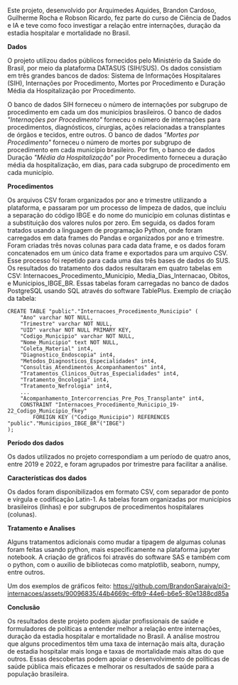 Este projeto, desenvolvido por Arquimedes Aquides, Brandon Cardoso, Guilherme Rocha e Robson Ricardo, fez parte do curso de Ciência de Dados e IA e teve como foco investigar a relação entre internações, duração da estadia hospitalar e mortalidade no Brasil.

**Dados**

O projeto utilizou dados públicos fornecidos pelo Ministério da Saúde do Brasil, por meio da plataforma DATASUS (SIH/SUS). Os dados consistiam em três grandes bancos de dados: Sistema de Informações Hospitalares (SIH), Internações por Procedimento, Mortes por Procedimento e Duração Média da Hospitalização por Procedimento.

O banco de dados SIH forneceu o número de internações por subgrupo de procedimento em cada um dos municípios brasileiros. O banco de dados *"Internações por Procedimento"* forneceu o número de internações para procedimentos, diagnósticos, cirurgias, ações relacionadas a transplantes de órgãos e tecidos, entre outros. O banco de dados *"Mortes por Procedimento"* forneceu o número de mortes por subgrupo de procedimento em cada município brasileiro. Por fim, o banco de dados Duração *"Média da Hospitalização"* por Procedimento forneceu a duração média da hospitalização, em dias, para cada subgrupo de procedimento em cada município.

**Procedimentos**

Os arquivos CSV foram organizados por ano e trimestre utilizando a plataforma, e passaram por um processo de limpeza de dados, que incluiu a separação do código IBGE e do nome do município em colunas distintas e a substituição dos valores nulos por zero. Em seguida, os dados foram tratados usando a linguagem de programação Python, onde foram carregados em data frames do Pandas e organizados por ano e trimestre. Foram criadas três novas colunas para cada data frame, e os dados foram concatenados em um único data frame e exportados para um arquivo CSV. Esse processo foi repetido para cada uma das três bases de dados do SUS. Os resultados do tratamento dos dados resultaram em quatro tabelas em CSV: Internacoes_Procedimento_Municipio, Media_Dias_Internacao, Obitos, e Municipios_IBGE_BR. Essas tabelas foram carregadas no banco de dados PostgreSQL usando SQL através do software TablePlus. Exemplo de criação da tabela:
```
CREATE TABLE "public"."Internacoes_Procedimento_Municipio" (
    "Ano" varchar NOT NULL,
    "Trimestre" varchar NOT NULL,
    "UID" varchar NOT NULL PRIMARY KEY,
    "Codigo_Municipio" varchar NOT NULL,
    "Nome_Municipio" text NOT NULL,
    "Coleta_Material" int4,
    "Diagnostico_Endoscopia" int4,
    "Metodos_Diagnosticos_Especialidades" int4,
    "Consultas_Atendimentos_Acompanhamentos" int4,
    "Tratamentos_Clinicos_Outras_Especialidades" int4,
    "Tratamento_Oncologia" int4,
    "Tratamento_Nefrologia" int4,
    ...
    "Acompanhamento_Intercorrencias_Pre_Pos_Transplante" int4,
    CONSTRAINT "Internacoes_Procedimento_Municipio_19-22_Codigo_Municipio_fkey"
        FOREIGN KEY ("Codigo_Municipio") REFERENCES "public"."Municipios_IBGE_BR"("IBGE")
);
```

**Período dos dados**

Os dados utilizados no projeto correspondiam a um período de quatro anos, entre 2019 e 2022, e foram agrupados por trimestre para facilitar a análise.

**Características dos dados**

Os dados foram disponibilizados em formato CSV, com separador de ponto e vírgula e codificação Latin-1. As tabelas foram organizadas por municípios brasileiros (linhas) e por subgrupos de procedimentos hospitalares (colunas).

**Tratamento e Analises**

Alguns tratamentos adicionais como mudar a tipagem de algumas colunas foram feitas usando python, mais especificamente na plataforma jupyter notebook. A criação de gráficos foi através do software SAS e também com o python, com o auxilio de bibliotecas como matplotlib, seaborn, numpy, entre outros.

Um dos exemplos de gráficos feito:
https://github.com/BrandonSaraiva/pi3-internacoes/assets/90096835/44b4669c-6fb9-44e6-b6e5-80e1388cd85a

**Conclusão**

Os resultados deste projeto podem ajudar profissionais de saúde e formuladores de políticas a entender melhor a relação entre internações, duração da estadia hospitalar e mortalidade no Brasil. A análise mostrou que alguns procedimentos têm uma taxa de internação mais alta, duração de estadia hospitalar mais longa e taxas de mortalidade mais altas do que outros. Essas descobertas podem apoiar o desenvolvimento de políticas de saúde pública mais eficazes e melhorar os resultados de saúde para a população brasileira.
